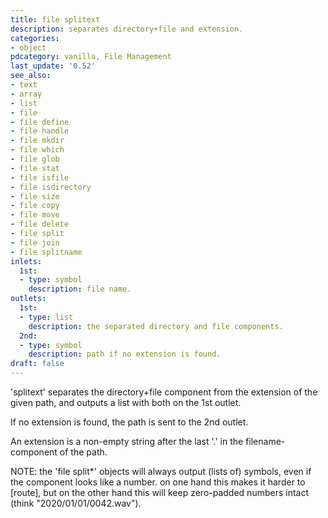 ```yaml
---
title: file splitext
description: separates directory+file and extension.
categories:
- object
pdcategory: vanilla, File Management
last_update: '0.52'
see_also:
- text
- array
- list
- file
- file define
- file handle
- file mkdir
- file which
- file glob
- file stat
- file isfile
- file isdirectory
- file size
- file copy
- file move
- file delete
- file split
- file join
- file splitname
inlets:
  1st:
  - type: symbol
    description: file name.
outlets:
  1st:
  - type: list
    description: the separated directory and file components.
  2nd:
  - type: symbol
    description: path if no extension is found.
draft: false
---
```

'splitext' separates the directory+file component from the extension of the given path, and outputs a list with both on the 1st outlet.

If no extension is found, the path is sent to the 2nd outlet.

An extension is a non-empty string after the last '.' in the filename-component of the path.

NOTE: the 'file split*' objects will always output (lists of) symbols, even if the component looks like a number. on one hand this makes it harder to [route], but on the other hand this will keep zero-padded numbers intact (think "2020/01/01/0042.wav").
